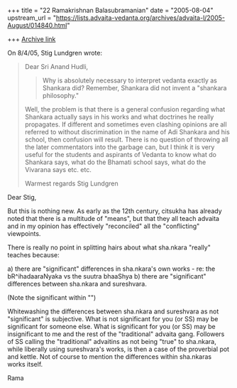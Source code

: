 +++
title = "22 Ramakrishnan Balasubramanian"
date = "2005-08-04"
upstream_url = "https://lists.advaita-vedanta.org/archives/advaita-l/2005-August/014840.html"

+++
[Archive link](https://lists.advaita-vedanta.org/archives/advaita-l/2005-August/014840.html)

On 8/4/05, Stig Lundgren <slu at bredband.net> wrote:
> Dear Sri Anand Hudli,
> 
> > Why is absolutely necessary to interpret vedanta exactly as Shankara did?
> > Remember, Shankara did not invent a "shankara philosophy."
> 
> Well, the problem is that there is a general confusion regarding what
> Shankara actually says in his works and what doctrines he really propagates.
> If different and sometimes even clashing opinions are all referred to
> without discrimination in the name of Adi Shankara and his school, then
> confusion will result. There is no question of throwing all the later
> commentators into the garbage can, but I think it is very useful for the
> students and aspirants of Vedanta to know what do Shankara says, what do the
> Bhamati school says, what do the Vivarana says etc. etc.
> 
> Warmest regards
> Stig Lundgren

Dear Stig,

But this is nothing new. As early as the 12th century, citsukha has
already noted that there is a multitude of "means", but that they all
teach advaita and in my opinion has effectively "reconciled" all the
"conflicting" viewpoints.

There is really no point in splitting hairs about what sha.nkara
"really" teaches because:

a) there are "significant" differences in sha.nkara's own works - re:
the bR^ihadaaraNyaka vs the suutra bhaaShya
b) there are "significant" differences between sha.nkara and sureshvara.

(Note the significant within "")

Whitewashing the differences between sha.nkara and sureshvara as not
"significant" is subjective. What is not significant for you (or SS)
may be significant for someone else. What is significant for you (or
SS) may be insignificant to me and the rest of the "traditional"
advaita gang. Followers of SS calling the "traditional" advaitins as
not being "true" to sha.nkara, while liberally using sureshvara's
works, is then a case of the proverbial pot and kettle. Not of course
to mention the differences within sha.nkaras works itself.

Rama

